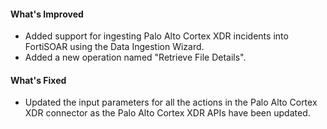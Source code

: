 #### What's Improved
- Added support for ingesting Palo Alto Cortex XDR incidents into FortiSOAR using the Data Ingestion Wizard.
- Added a new operation named "Retrieve File Details". 

#### What's Fixed
- Updated the input parameters for all the actions in the Palo Alto Cortex XDR connector as the Palo Alto Cortex XDR APIs have been updated.

